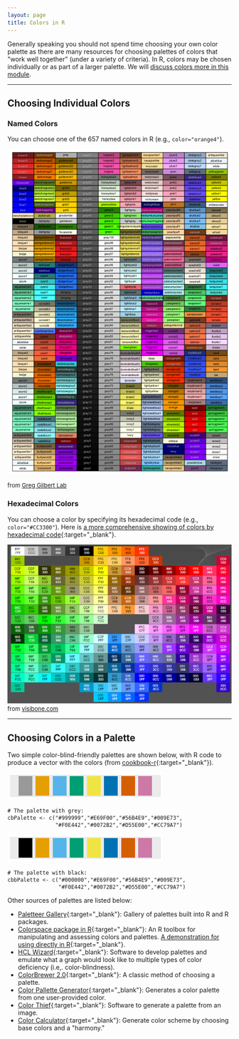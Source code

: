 ```yaml
---
layout: page
title: Colors in R
---
```


Generally speaking you should not spend time choosing your own color palette as there are many resources for choosing palettes of colors that "work well together" (under a variety of criteria). In R, colors may be chosen individually or as part of a larger palette. We will [discuss colors more in this module](../modules/Themes.html).

----

## Choosing Individual Colors
### Named Colors
You can choose one of the 657 named colors in R (e.g., `color="orange4"`).

![R Named Colors](../img/colorbynames.png)

<font size="2">from <a href="https://greggilbertlab.sites.ucsc.edu/teaching/rtransition/" target="_blank">Greg Gilbert Lab</a></font>

### Hexadecimal Colors
You can choose a color by specifying its hexadecimal code (e.g., `color="#CC3300"`). Here is [a more comprehensive showing of colors by hexadecimal code](https://www.pagetutor.com/hosted_sample1/bgcolors1536.html){:target="_blank"}.

![R Named Colors](../img/colorbyhex.png)
<font size="2">from <a href="http://www.visibone.com/" target="_blank">visibone.com</a></font>

----

## Choosing Colors in a Palette

Two simple color-blind-friendly palettes are shown below, with R code to produce a vector with the colors (from [cookbook-r](http://www.cookbook-r.com/Graphs/Colors_(ggplot2)/){:target="_blank"}).

![cbPalette](../img/cbPalette.png)

```
# The palette with grey:
cbPalette <- c("#999999","#E69F00","#56B4E9","#009E73",
               "#F0E442","#0072B2","#D55E00","#CC79A7")
```

![cbbPalette](../img/cbbPalette.png)

```
# The palette with black:
cbbPalette <- c("#000000","#E69F00","#56B4E9","#009E73",
                "#F0E442","#0072B2","#D55E00","#CC79A7")
```

Other sources of palettes are listed below:

* [Paletteer Gallery](https://github.com/PMassicotte/paletteer_gallery){:target="_blank"}: Gallery of palettes built into R and R packages.
* [Colorspace package in R](http://colorspace.r-forge.r-project.org/){:target="_blank"}: An R toolbox for manipulating and assessing colors and palettes. [A demonstration for using directly in R](https://cran.r-project.org/web/packages/colorspace/vignettes/colorspace.html){:target="_blank"}.
* [HCL Wizard](http://hclwizard.org/){:target="_blank"}: Software to develop palettes and emulate what a graph would look like to multiple types of color deficiency (i.e,. color-blindness).
* [ColorBrewer 2.0](https://colorbrewer2.org/){:target="_blank"}: A classic method of choosing a palette.
* [Color Pallette Generator](https://mycolor.space/?hex=%23C25EB0&sub=1){:target="_blank"}: Generates a color palette from one user-provided color.
* [Color Thief](https://lokeshdhakar.com/projects/color-thief/){:target="_blank"}: Software to generate a palette from an image.
* [Color Calculator](https://www.sessions.edu/color-calculator/){:target="_blank"}: Generate color scheme by choosing base colors and a "harmony."
